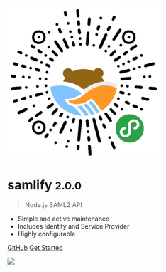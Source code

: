 ![logo](media/weapp.jpg)

# samlify <small>2.0.0</small>

> Node.js SAML2 API

- Simple and active maintenance
- Includes Identity and Service Provider
- Highly configurable

[GitHub](https://github.com/tngan/samlify)
[Get Started](#samlify)

<!-- background image -->
![](_media/bg.jpg)
